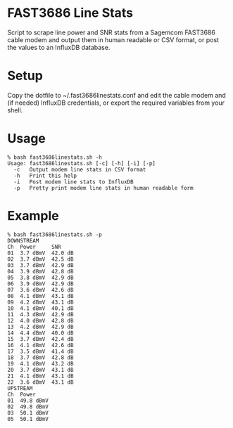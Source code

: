 # FAST3686 Line Stats
Script to scrape line power and SNR stats from a Sagemcom FAST3686 cable modem and output them in human readable or CSV format, or post the values to an InfluxDB database.

# Setup
Copy the dotfile to ~/.fast3686linestats.conf and edit the cable modem and (if needed) InfluxDB credentials, or export the required variables from your shell.

# Usage
```
% bash fast3686linestats.sh -h
Usage: fast3686linestats.sh [-c] [-h] [-i] [-p]
  -c   Output modem line stats in CSV format
  -h   Print this help
  -i   Post modem line stats to InfluxDB
  -p   Pretty print modem line stats in human readable form
```

# Example
```
% bash fast3686linestats.sh -p
DOWNSTREAM
Ch  Power     SNR
01  3.7 dBmV  42.0 dB
02  3.7 dBmV  42.5 dB
03  3.7 dBmV  42.9 dB
04  3.9 dBmV  42.8 dB
05  3.8 dBmV  42.9 dB
06  3.9 dBmV  42.9 dB
07  3.6 dBmV  42.6 dB
08  4.1 dBmV  43.1 dB
09  4.2 dBmV  43.1 dB
10  4.1 dBmV  40.1 dB
11  4.3 dBmV  42.9 dB
12  4.0 dBmV  42.8 dB
13  4.2 dBmV  42.9 dB
14  4.4 dBmV  40.0 dB
15  3.7 dBmV  42.4 dB
16  4.1 dBmV  42.6 dB
17  3.5 dBmV  41.4 dB
18  3.7 dBmV  42.8 dB
19  4.1 dBmV  43.2 dB
20  3.7 dBmV  43.1 dB
21  4.1 dBmV  43.1 dB
22  3.6 dBmV  43.1 dB
UPSTREAM
Ch  Power
01  49.8 dBmV
02  49.8 dBmV
03  50.1 dBmV
05  50.1 dBmV

```
